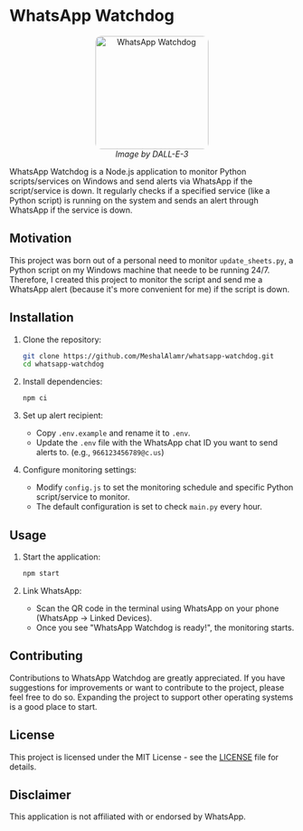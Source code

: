 # WhatsApp Watchdog

<p align="center">
  <img src="https://github.com/MeshalAlamr/whatsapp-watchdog/assets/68873733/87b00b77-9038-4edd-b8c8-b49fb2e5ad76" alt="WhatsApp Watchdog" style="width:200px; border-radius:10px;">
  <br>
  <i>Image by DALL-E-3</i>
</p>


WhatsApp Watchdog is a Node.js application to monitor Python scripts/services on Windows and send alerts via WhatsApp if the script/service is down. It regularly checks if a specified service (like a Python script) is running on the system and sends an alert through WhatsApp if the service is down. 


## Motivation
This project was born out of a personal need to monitor `update_sheets.py`, a Python script on my Windows machine that neede to be running 24/7. Therefore, I created this project to monitor the script and send me a WhatsApp alert (because it's more convenient for me) if the script is down. 

## Installation

1. Clone the repository:
   ```bash
   git clone https://github.com/MeshalAlamr/whatsapp-watchdog.git
   cd whatsapp-watchdog
   ```
   
2. Install dependencies:
   ```bash
   npm ci
   ```

3. Set up alert recipient:
    - Copy `.env.example` and rename it to `.env`.
    - Update the `.env` file with the WhatsApp chat ID you want to send alerts to. (e.g.,  `966123456789@c.us`)

4. Configure monitoring settings:
    - Modify `config.js` to set the monitoring schedule and specific Python script/service to monitor. 
    - The default configuration is set to check `main.py` every hour.

## Usage
1. Start the application:
    ```bash
    npm start
    ```

2. Link WhatsApp:
    - Scan the QR code in the terminal using WhatsApp on your phone (WhatsApp -> Linked Devices).
    - Once you see "WhatsApp Watchdog is ready!", the monitoring starts.

## Contributing
Contributions to WhatsApp Watchdog are greatly appreciated. If you have suggestions for improvements or want to contribute to the project, please feel free to do so. Expanding the project to support other operating systems is a good place to start.

## License
This project is licensed under the MIT License - see the [LICENSE](LICENSE) file for details.

## Disclaimer
This application is not affiliated with or endorsed by WhatsApp. 
